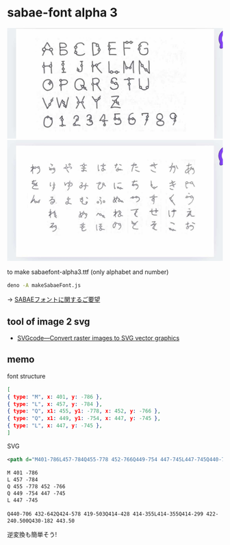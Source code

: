 # sabae-font alpha 3

![sabaefont_alphabet](./src/sabaefont_alphabet.jpg)
![sabaefont_kana](./src/sabaefont_kana.jpg)

to make sabaefont-alpha3.ttf (only alphabet and number)
```sh
deno -A makeSabaeFont.js
```

→ [SABAEフォントに関するご要望](https://github.com/code4fukui/sabae-font/issues/1)

## tool of image 2 svg

- [SVGcode—Convert raster images to SVG vector graphics](https://svgco.de/)

## memo

font structure
```json
[
{ type: "M", x: 401, y: -786 },
{ type: "L", x: 457, y: -784 },
{ type: "Q", x1: 455, y1: -778, x: 452, y: -766 },
{ type: "Q", x1: 449, y1: -754, x: 447, y: -745 },
{ type: "L", x: 447, y: -745 },
]
```

SVG
```svg
<path d="M401-786L457-784Q455-778 452-766Q449-754 447-745L447-745Q440-706 432-642Q424-578 419-503Q414-428 414-355L414-355Q414-299 422-240.500Q430-182 443.50">
```

```
M 401 -786
L 457 -784
Q 455 -778 452 -766
Q 449 -754 447 -745
L 447 -745

Q440-706 432-642Q424-578 419-503Q414-428 414-355L414-355Q414-299 422-240.500Q430-182 443.50
```
逆変換も簡単そう!
